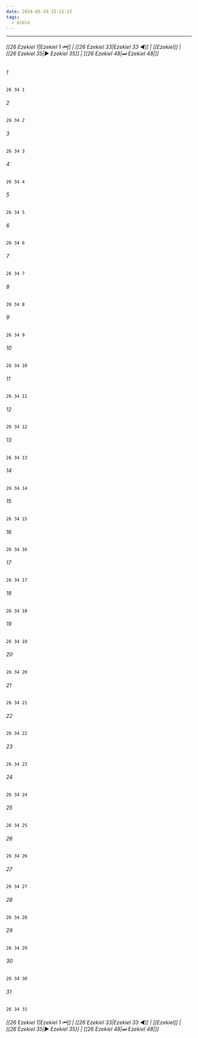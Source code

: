 ```yaml
---
date: 2024-05-29 15:11:22
tags:
  - bible
---
```

___

###### [[26 Ezekiel 1|Ezekiel 1 ⏮]] | [[26 Ezekiel 33|Ezekiel 33 ◀]] | [[Ezekiel]] | [[26 Ezekiel 35|▶ Ezekiel 35]] | [[26 Ezekiel 48|⏭ Ezekiel 48|]]

###### 1
``` verse
26 34 1 
```
###### 2
``` verse
26 34 2 
```
###### 3
``` verse
26 34 3 
```
###### 4
``` verse
26 34 4 
```
###### 5
``` verse
26 34 5 
```
###### 6
``` verse
26 34 6 
```
###### 7
``` verse
26 34 7 
```
###### 8
``` verse
26 34 8 
```
###### 9
``` verse
26 34 9 
```
###### 10
``` verse
26 34 10 
```
###### 11
``` verse
26 34 11 
```
###### 12
``` verse
26 34 12 
```
###### 13
``` verse
26 34 13 
```
###### 14
``` verse
26 34 14 
```
###### 15
``` verse
26 34 15 
```
###### 16
``` verse
26 34 16 
```
###### 17
``` verse
26 34 17 
```
###### 18
``` verse
26 34 18 
```
###### 19
``` verse
26 34 19 
```
###### 20
``` verse
26 34 20 
```
###### 21
``` verse
26 34 21 
```
###### 22
``` verse
26 34 22 
```
###### 23
``` verse
26 34 23 
```
###### 24
``` verse
26 34 24 
```
###### 25
``` verse
26 34 25 
```
###### 26
``` verse
26 34 26 
```
###### 27
``` verse
26 34 27 
```
###### 28
``` verse
26 34 28 
```
###### 29
``` verse
26 34 29 
```
###### 30
``` verse
26 34 30 
```
###### 31
``` verse
26 34 31 
```

###### [[26 Ezekiel 1|Ezekiel 1 ⏮]] | [[26 Ezekiel 33|Ezekiel 33 ◀]] | [[Ezekiel]] | [[26 Ezekiel 35|▶ Ezekiel 35]] | [[26 Ezekiel 48|⏭ Ezekiel 48|]]

